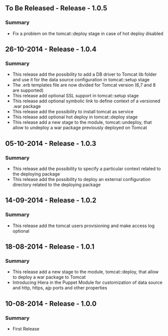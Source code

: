 ## To Be Released - Release - 1.0.5
### Summary
- Fix a problem on the tomcat::deploy stage in case of hot deploy disabled

## 26-10-2014 - Release - 1.0.4
### Summary
- This release add the possibility to add a DB driver to Tomcat lib folder and use it for the data source configuration in tomcat::setup stage
- The .erb templates file are now divided for Tomcat version (6,7 and 8 are supported)
- This release add optional SSL support in tomcat::setup stage
- This release add optional symbolic link to define context of a versioned .war package
- This release add the possibility to install tomcat as service
- This release add optional hot deploy in tomcat::deploy stage
- This release add a new stage to the module, tomcat::undeploy, that allow to undeploy a war package previously deployed on Tomcat

## 05-10-2014 - Release - 1.0.3
### Summary
- This release add the possibility to specify a particular context related to the deploying package
- This release add the possibility to deploy an external configuration directory related to the deploying package

## 14-09-2014 - Release - 1.0.2
### Summary
- This release add the tomcat users provisioning and make access log optional

## 18-08-2014 - Release - 1.0.1
### Summary
- This release add a new stage to the module, tomcat::deploy, that allow to deploy a war package to Tomcat
- Introducing Hiera in the Puppet Module for customization of data source and http, https, ajp ports and other properties

## 10-08-2014 - Release - 1.0.0
### Summary
- First Release
